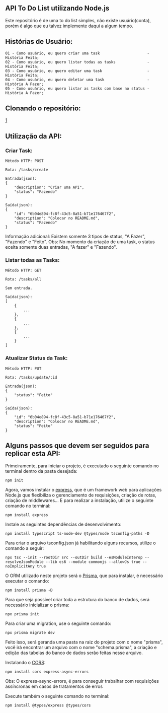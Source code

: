 ## API To Do List utilizando Node.js

Este repositório é de uma to do list simples, não existe usuário(conta), porém é algo que eu talvez implemente daqui a algum tempo.

##

## Histórias de Usuário:

    01 - Como usuário, eu quero criar uma task                     - História Feita;
    02 - Como usuário, eu quero listar todas as tasks              - História Feita;
    03 - Como usuário, eu quero editar uma task                    - História Feita;
    04 - Como usuário, eu quero deletar uma task                   - História A Fazer;
    05 - Como usuário, eu quero listar as tasks com base no status - História A Fazer;

##

## Clonando o repositório:

[1]("assets/1.png")

## Utilização da API:

<h3>Criar Task:</h3>

    Método HTTP: POST

    Rota: /tasks/create

    Entrada(json):
    {
        "description": "Criar uma API",
        "status": "Fazendo"
    }

    Saída(json):
    {
        "id": "6b04e894-fc8f-43c5-8a51-b71e176467f2",
        "description": "Colocar no README.md",
        "status": "Fazendo"
    }

Informação adicional: Existem somente 3 tipos de status, "A Fazer", "Fazendo" e "Feito".
Obs: No momento da criação de uma task, o status eceita somente duas entradas, "A fazer" e "Fazendo".

<h3>Listar todas as Tasks:</h3>

    Método HTTP: GET

    Rota: /tasks/all

    Sem entrada.

    Saída(json):
    [
        {
            ...
        },
        {
            ...
        },
        {
            ...
        }
    ]

<h3>Atualizar Status da Task:</h3>

    Método HTTP: PUT

    Rota: /tasks/update/:id

    Entrada(json):
    {
        "status": "Feito"
    }

    Saída(json):
    {
        "id": "6b04e894-fc8f-43c5-8a51-b71e176467f2",
        "description": "Colocar no README.md",
        "status": "Feito"
    }

## Alguns passos que devem ser seguidos para replicar esta API:

Primeiramente, para iniciar o projeto, é executado o seguinte comando no terminal dentro da pasta desejada:

    npm init

Agora, vamos instalar o [express](https://expressjs.com/pt-br/), que é um framework web para aplicações Node.js que flexibiliza o gerenciamento de requisições, criação de rotas, criação de middlewares... E para realizar a instalação, utilize o seguinte comando no terminal:

    npm install express

Instale as seguintes dependências de desenvolvimento:

    npm install typescript ts-node-dev @types/node tsconfig-paths -D

Para criar o arquivo tsconfig.json já habilitando alguns recursos, utilize o comando a seguir:

    npx tsc --init --rootDir src --outDir build --esModuleInterop --resolveJsonModule --lib es6 --module commonjs --allowJs true --noImplicitAny true

O ORM utilizado neste projeto será o [Prisma](https://www.prisma.io/), que para instalar, é necessário executar o comando:

    npm install prisma -D

Para que seja possível criar toda a estrutura do banco de dados, será necessário inicializar o prisma:

    npx prisma init

Para criar uma migration, use o seguinte comando:

    npx prisma migrate dev

Feito isso, será geranda uma pasta na raiz do projeto com o nome "prisma", você irá encontrar um arquivo com o nome "schema.prisma", a criação e edição das tabelas do banco de dados serão feitas nesse arquivo.

Instalando o [CORS](https://developer.mozilla.org/pt-BR/docs/Web/HTTP/CORS):

    npm install cors express-async-errors

Obs: O express-async-errors, é para conseguir trabalhar com requisições assíncronas em casos de tratamentos de erros

Execute também o seguinte comando no terminal:

    npm install @types/express @types/cors
